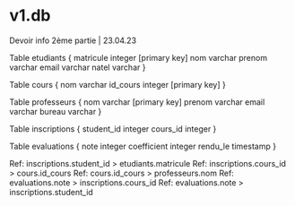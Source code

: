 # v1.db
Devoir info 2ème partie | 23.04.23

Table etudiants {
  matricule integer [primary key]
  nom varchar
  prenom varchar
  email varchar
  natel varchar
}

Table cours {
  nom varchar
  id_cours integer [primary key]
}

Table professeurs {
  nom varchar [primary key]
  prenom varchar
  email varchar
  bureau varchar
}

Table inscriptions {
  student_id integer
  cours_id integer
}

Table evaluations {
  note integer
  coefficient integer
  rendu_le timestamp
}


Ref: inscriptions.student_id > etudiants.matricule
Ref: inscriptions.cours_id > cours.id_cours
Ref: cours.id_cours > professeurs.nom
Ref: evaluations.note > inscriptions.cours_id
Ref: evaluations.note > inscriptions.student_id
